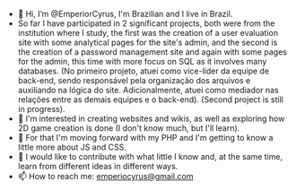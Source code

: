 - 👋 Hi, I’m @EmperiorCyrus, I'm Brazilian and I live in Brazil.
- So far I have participated in 2 significant projects, both were from the institution where I study, the first was the creation of a user
     evaluation site with some analytical pages for the site's admin, and the second is the creation of a password management site and again with
     some pages for the admin, this time with more focus on SQL as it involves many databases.
     (No primeiro projeto, atuei como vice-líder da equipe de back-end, sendo responsável pela organização dos arquivos e auxiliando na lógica do site.
     Adicionalmente, atuei como mediador nas relações entre as demais equipes e o back-end).
     (Second project is still in progress).
- 👀 I'm interested in creating websites and wikis, as well as exploring how 2D game creation is done (I don't know much, but I'll learn).
- 🌱 For that I'm moving forward with my PHP and I'm getting to know a little more about JS and CSS.
- 💞️ I would like to contribute with what little I know and, at the same time, learn from different ideas in different ways.
- 📫 How to reach me: emperiocyrus@gmail.com

<!---
EmperiorCyrus/EmperiorCyrus is a ✨ special ✨ repository because its `README.md` (this file) appears on your GitHub profile.
You can click the Preview link to take a look at your changes.
--->
